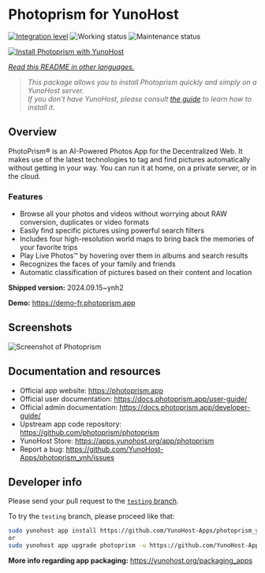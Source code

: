 <!--
N.B.: This README was automatically generated by <https://github.com/YunoHost/apps/tree/master/tools/readme_generator>
It shall NOT be edited by hand.
-->

# Photoprism for YunoHost

[![Integration level](https://apps.yunohost.org/badge/integration/photoprism)](https://ci-apps.yunohost.org/ci/apps/photoprism/)
![Working status](https://apps.yunohost.org/badge/state/photoprism)
![Maintenance status](https://apps.yunohost.org/badge/maintained/photoprism)

[![Install Photoprism with YunoHost](https://install-app.yunohost.org/install-with-yunohost.svg)](https://install-app.yunohost.org/?app=photoprism)

*[Read this README in other languages.](./ALL_README.md)*

> *This package allows you to install Photoprism quickly and simply on a YunoHost server.*  
> *If you don't have YunoHost, please consult [the guide](https://yunohost.org/install) to learn how to install it.*

## Overview

PhotoPrism® is an AI-Powered Photos App for the Decentralized Web. It makes use of the latest technologies to tag and find pictures automatically without getting in your way. You can run it at home, on a private server, or in the cloud.

### Features

- Browse all your photos and videos without worrying about RAW conversion, duplicates or video formats
- Easily find specific pictures using powerful search filters
- Includes four high-resolution world maps to bring back the memories of your favorite trips
- Play Live Photos™ by hovering over them in albums and search results
- Recognizes the faces of your family and friends
- Automatic classification of pictures based on their content and location


**Shipped version:** 2024.09.15~ynh2

**Demo:** <https://demo-fr.photoprism.app>

## Screenshots

![Screenshot of Photoprism](./doc/screenshots/photoprism.jpg)

## Documentation and resources

- Official app website: <https://photoprism.app>
- Official user documentation: <https://docs.photoprism.app/user-guide/>
- Official admin documentation: <https://docs.photoprism.app/developer-guide/>
- Upstream app code repository: <https://github.com/photoprism/photoprism>
- YunoHost Store: <https://apps.yunohost.org/app/photoprism>
- Report a bug: <https://github.com/YunoHost-Apps/photoprism_ynh/issues>

## Developer info

Please send your pull request to the [`testing` branch](https://github.com/YunoHost-Apps/photoprism_ynh/tree/testing).

To try the `testing` branch, please proceed like that:

```bash
sudo yunohost app install https://github.com/YunoHost-Apps/photoprism_ynh/tree/testing --debug
or
sudo yunohost app upgrade photoprism -u https://github.com/YunoHost-Apps/photoprism_ynh/tree/testing --debug
```

**More info regarding app packaging:** <https://yunohost.org/packaging_apps>
